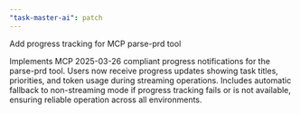 ```yaml
---
"task-master-ai": patch
---
```


Add progress tracking for MCP parse-prd tool

Implements MCP 2025-03-26 compliant progress notifications for the parse-prd tool. Users now receive progress updates showing task titles, priorities, and token usage during streaming operations. Includes automatic fallback to non-streaming mode if progress tracking fails or is not available, ensuring reliable operation across all environments.
